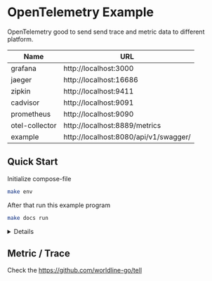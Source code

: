 # OpenTelemetry Example

OpenTelemetry good to send send trace and metric data to different platform.

| Name           | URL                                   |
|----------------|---------------------------------------|
| grafana        | http://localhost:3000                 |
| jaeger         | http://localhost:16686                |
| zipkin         | http://localhost:9411                 |
| cadvisor       | http://localhost:9091                 |
| prometheus     | http://localhost:9090                 |
| otel-collector | http://localhost:8889/metrics         |
| example        | http://localhost:8080/api/v1/swagger/ |

## Quick Start

Initialize compose-file

```sh
make env
```

After that run this example program

```sh
make docs run
```

<details><summary>Details</summary>

Go to localhost 3000 for grafana and login with `admin:admin`.

Add first datasource to show our promethues URL (9090).

Click dashboard and show custom metrics in there.

For testing import cadvisor's dashboard 14282 and select prometheus.

In prometheus go to status -> targets to check tartgets health.

</details>

## Metric / Trace

Check the https://github.com/worldline-go/tell
